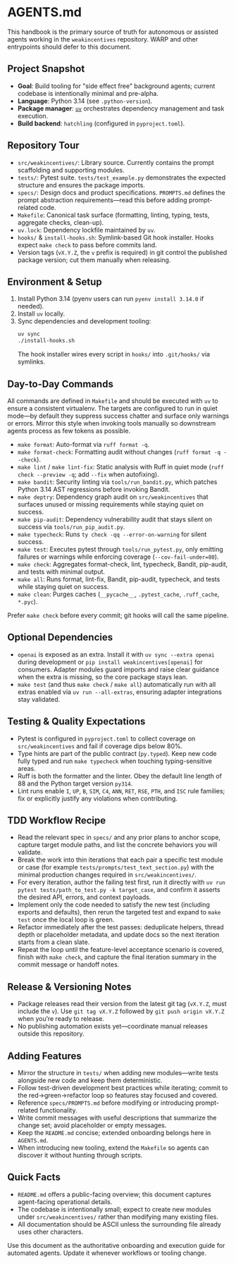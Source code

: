 # AGENTS.md

This handbook is the primary source of truth for autonomous or assisted agents working in the `weakincentives` repository. WARP and other entrypoints should defer to this document.

## Project Snapshot
- **Goal**: Build tooling for "side effect free" background agents; current codebase is intentionally minimal and pre-alpha.
- **Language**: Python 3.14 (see `.python-version`).
- **Package manager**: [`uv`](https://github.com/astral-sh/uv) orchestrates dependency management and task execution.
- **Build backend**: `hatchling` (configured in `pyproject.toml`).

## Repository Tour
- `src/weakincentives/`: Library source. Currently contains the prompt scaffolding and supporting modules.
- `tests/`: Pytest suite. `tests/test_example.py` demonstrates the expected structure and ensures the package imports.
- `specs/`: Design docs and product specifications. `PROMPTS.md` defines the prompt abstraction requirements—read this before adding prompt-related code.
- `Makefile`: Canonical task surface (formatting, linting, typing, tests, aggregate checks, clean-up).
- `uv.lock`: Dependency lockfile maintained by `uv`.
- `hooks/` & `install-hooks.sh`: Symlink-based Git hook installer. Hooks expect `make check` to pass before commits land.
- Version tags (`vX.Y.Z`, the `v` prefix is required) in git control the published package version; cut them manually when releasing.

## Environment & Setup
1. Install Python 3.14 (pyenv users can run `pyenv install 3.14.0` if needed).
2. Install `uv` locally.
3. Sync dependencies and development tooling:
   ```bash
   uv sync
   ./install-hooks.sh
   ```
   The hook installer wires every script in `hooks/` into `.git/hooks/` via symlinks.

## Day-to-Day Commands
All commands are defined in `Makefile` and should be executed with `uv` to ensure a consistent virtualenv. The targets are configured to run in quiet mode—by default they suppress success chatter and surface only warnings or errors. Mirror this style when invoking tools manually so downstream agents process as few tokens as possible.

- `make format`: Auto-format via `ruff format -q`.
- `make format-check`: Formatting audit without changes (`ruff format -q --check`).
- `make lint` / `make lint-fix`: Static analysis with Ruff in quiet mode (`ruff check --preview -q`; add `--fix` when autofixing).
- `make bandit`: Security linting via `tools/run_bandit.py`, which patches Python 3.14 AST regressions before invoking Bandit.
- `make deptry`: Dependency graph audit on `src/weakincentives` that surfaces unused or missing requirements while staying quiet on success.
- `make pip-audit`: Dependency vulnerability audit that stays silent on success via `tools/run_pip_audit.py`.
- `make typecheck`: Runs `ty check -qq --error-on-warning` for silent success.
- `make test`: Executes pytest through `tools/run_pytest.py`, only emitting failures or warnings while enforcing coverage (`--cov-fail-under=80`).
- `make check`: Aggregates format-check, lint, typecheck, Bandit, pip-audit, and tests with minimal output.
- `make all`: Runs format, lint-fix, Bandit, pip-audit, typecheck, and tests while staying quiet on success.
- `make clean`: Purges caches (`__pycache__`, `.pytest_cache`, `.ruff_cache`, `*.pyc`).

Prefer `make check` before every commit; git hooks will call the same pipeline.

## Optional Dependencies
- `openai` is exposed as an extra. Install it with `uv sync --extra openai` during development or `pip install weakincentives[openai]` for consumers. Adapter modules guard imports and raise clear guidance when the extra is missing, so the core package stays lean.
- `make test` (and thus `make check` / `make all`) automatically run with all extras enabled via `uv run --all-extras`, ensuring adapter integrations stay validated.

## Testing & Quality Expectations
- Pytest is configured in `pyproject.toml` to collect coverage on `src/weakincentives` and fail if coverage dips below 80%.
- Type hints are part of the public contract (`py.typed`). Keep new code fully typed and run `make typecheck` when touching typing-sensitive areas.
- Ruff is both the formatter and the linter. Obey the default line length of 88 and the Python target version `py314`.
- Lint runs enable `I`, `UP`, `B`, `SIM`, `C4`, `ANN`, `RET`, `RSE`, `PTH`, and `ISC` rule families; fix or explicitly justify any violations when contributing.

## TDD Workflow Recipe
- Read the relevant spec in `specs/` and any prior plans to anchor scope, capture target module paths, and list the concrete behaviors you will validate.
- Break the work into thin iterations that each pair a specific test module or case (for example `tests/prompts/test_text_section.py`) with the minimal production changes required in `src/weakincentives/`.
- For every iteration, author the failing test first, run it directly with `uv run pytest tests/path_to_test.py -k target_case`, and confirm it asserts the desired API, errors, and context payloads.
- Implement only the code needed to satisfy the new test (including exports and defaults), then rerun the targeted test and expand to `make test` once the local loop is green.
- Refactor immediately after the test passes: deduplicate helpers, thread depth or placeholder metadata, and update docs so the next iteration starts from a clean slate.
- Repeat the loop until the feature-level acceptance scenario is covered, finish with `make check`, and capture the final iteration summary in the commit message or handoff notes.

## Release & Versioning Notes
- Package releases read their version from the latest git tag (`vX.Y.Z`, must include the `v`). Use `git tag vX.Y.Z` followed by `git push origin vX.Y.Z` when you’re ready to release.
- No publishing automation exists yet—coordinate manual releases outside this repository.

## Adding Features
- Mirror the structure in `tests/` when adding new modules—write tests alongside new code and keep them deterministic.
- Follow test-driven development best practices while iterating; commit to the red→green→refactor loop so features stay focused and covered.
- Reference `specs/PROMPTS.md` before modifying or introducing prompt-related functionality.
- Write commit messages with useful descriptions that summarize the change set; avoid placeholder or empty messages.
- Keep the `README.md` concise; extended onboarding belongs here in `AGENTS.md`.
- When introducing new tooling, extend the `Makefile` so agents can discover it without hunting through scripts.

## Quick Facts
- `README.md` offers a public-facing overview; this document captures agent-facing operational details.
- The codebase is intentionally small; expect to create new modules under `src/weakincentives/` rather than modifying many existing files.
- All documentation should be ASCII unless the surrounding file already uses other characters.

Use this document as the authoritative onboarding and execution guide for automated agents. Update it whenever workflows or tooling change.
